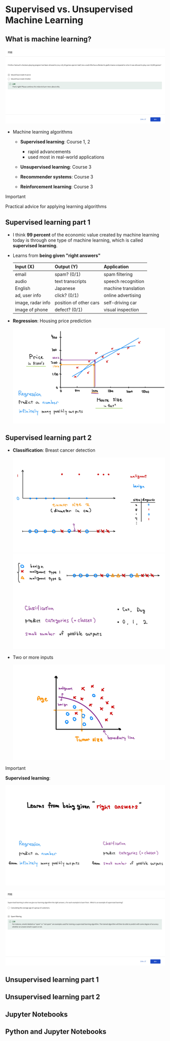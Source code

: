 # Supervised vs. Unsupervised Machine Learning

## What is machine learning?

![alt text](resources/questions/01.png)

- Machine learning algorithms

  - **Supervised learning**: Course 1, 2

    - rapid advancements
    - used most in real-world applications

  - **Unsupervised learning**: Course 3
  - **Recommender systems**: Course 3
  - **Reinforcement learning**: Course 3

> [!IMPORTANT]
> Practical advice for applying learning algorithms

## Supervised learning part 1

- I think **99 percent** of the economic value created by machine learning today is through one type of machine learning, which is called **supervised learning**.

- Learns from **being given "right answers"**

  | Input (X)         | Output (Y)             | Application         |
  | ----------------- | ---------------------- | ------------------- |
  | email             | spam? (0/1)            | spam filtering      |
  | audio             | text transcripts       | speech recognition  |
  | English           | Japanese               | machine translation |
  | ad, user info     | click? (0/1)           | online advertising  |
  | image, radar info | position of other cars | self-driving car    |
  | image of phone    | defect? (0/1)          | visual inspection   |

- **Regression**: Housing price prediction

  ![alt text](resources/notes/01.jpg)

## Supervised learning part 2

- **Classification**: Breast cancer detection

  ![alt text](resources/notes/02.jpg)
  ![alt text](resources/notes/03.jpg)

- Two or more inputs

  ![alt text](resources/notes/04.jpg)

> [!IMPORTANT]
>
> **Supervised learning**:
>
> ![alt text](resources/notes/05.jpg)

![alt text](resources/questions/02.png)

## Unsupervised learning part 1

## Unsupervised learning part 2

## Jupyter Notebooks

## Python and Jupyter Notebooks
